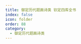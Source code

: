 ```yaml
---
title: 御定历代题画诗类 钦定四库全书
index: false
icon: folder
order: 88
category:
  - 御定历代题画诗类
---
```


<AutoCatalog  />
